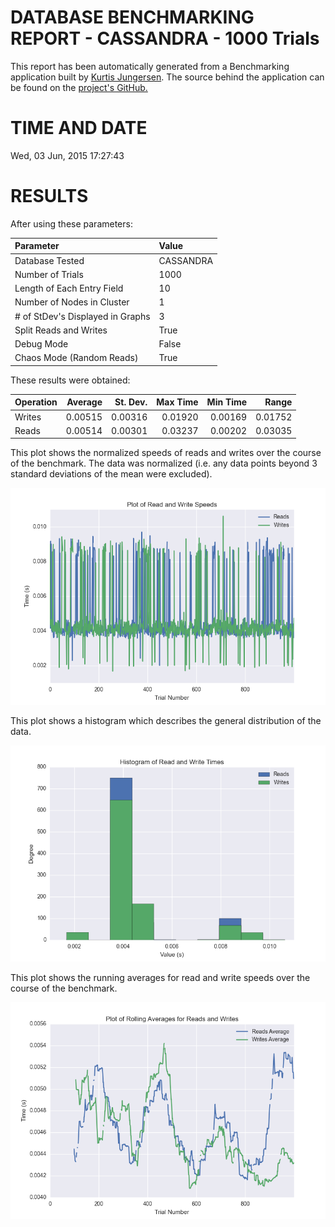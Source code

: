 DATABASE BENCHMARKING REPORT - CASSANDRA - 1000 Trials
=========================================

This report has been automatically generated from a Benchmarking application
built by [Kurtis Jungersen](http://kmjungersen.com).  The source behind the application can be found on the [project's GitHub.](https://github.com/kmjungersen/DB-Benchmarking)

TIME AND DATE
=============

Wed, 03 Jun, 2015 17:27:43


RESULTS
=======

After using these parameters:

| Parameter                        | Value     |
|:---------------------------------|:----------|
| Database Tested                  | CASSANDRA |
| Number of Trials                 | 1000      |
| Length of Each Entry Field       | 10        |
| Number of Nodes in Cluster       | 1         |
| # of StDev's Displayed in Graphs | 3         |
| Split Reads and Writes           | True      |
| Debug Mode                       | False     |
| Chaos Mode (Random Reads)        | True      |

These results were obtained:

| Operation   |   Average |   St. Dev. |   Max Time |   Min Time |   Range |
|:------------|----------:|-----------:|-----------:|-----------:|--------:|
| Writes      |   0.00515 |    0.00316 |    0.01920 |    0.00169 | 0.01752 |
| Reads       |   0.00514 |    0.00301 |    0.03237 |    0.00202 | 0.03035 |

This plot shows the normalized speeds of reads and writes over the course of the benchmark.  The data was normalized (i.e. any data points beyond 3 standard deviations of the mean were excluded).

![Alt text](images/CASSANDRA-Jun03-2015-17:27:43-rw.png "rw")

This plot shows a histogram which describes the general distribution of the data.

![Alt text](images/CASSANDRA-Jun03-2015-17:27:43-stats.png "stats")

This plot shows the running averages for read and write speeds over the course of the benchmark.

![Alt text](images/CASSANDRA-Jun03-2015-17:27:43-running_averages.png "running_averages")